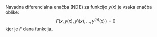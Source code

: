 Navadna diferencialna enačba (NDE) za funkcijo $y(x)$ je vsaka enačba oblike:
$$F(x,y(x),y'(x),\dots,y^{(n)}(x))=0$$
kjer je $F$ dana funkcija.